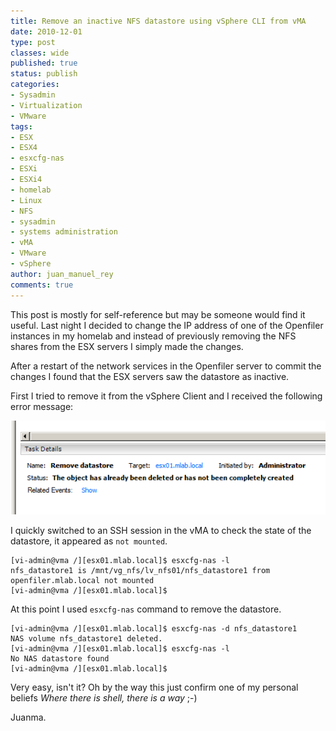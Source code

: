 ```yaml
---
title: Remove an inactive NFS datastore using vSphere CLI from vMA
date: 2010-12-01
type: post
classes: wide
published: true
status: publish
categories:
- Sysadmin
- Virtualization
- VMware
tags:
- ESX
- ESX4
- esxcfg-nas
- ESXi
- ESXi4
- homelab
- Linux
- NFS
- sysadmin
- systems administration
- vMA
- VMware
- vSphere
author: juan_manuel_rey
comments: true
---
```


This post is mostly for self-reference but may be someone would find it useful. Last night I decided to change the IP address of one of the Openfiler instances in my homelab and instead of previously removing the NFS shares from the ESX servers I simply made the changes.

After a restart of the network services in the Openfiler server to commit the changes I found that the ESX servers saw the datastore as inactive.

First I tried to remove it from the vSphere Client and I received the following error message:

[![](/assets/images/inactive_datastore.png "Inactive datastore")]({{site.url}}/assets/images/inactive_datastore.png)

I quickly switched to an SSH session in the vMA to check the state of the datastore, it appeared as `not mounted`.

```
[vi-admin@vma /][esx01.mlab.local]$ esxcfg-nas -l
nfs_datastore1 is /mnt/vg_nfs/lv_nfs01/nfs_datastore1 from openfiler.mlab.local not mounted
[vi-admin@vma /][esx01.mlab.local]$
```

At this point I used `esxcfg-nas` command to remove the datastore.

```
[vi-admin@vma /][esx01.mlab.local]$ esxcfg-nas -d nfs_datastore1
NAS volume nfs_datastore1 deleted.
[vi-admin@vma /][esx01.mlab.local]$ esxcfg-nas -l
No NAS datastore found
[vi-admin@vma /][esx01.mlab.local]$
```

Very easy, isn't it? Oh by the way this just confirm one of my personal beliefs *Where there is shell, there is a way* ;-)

Juanma.
